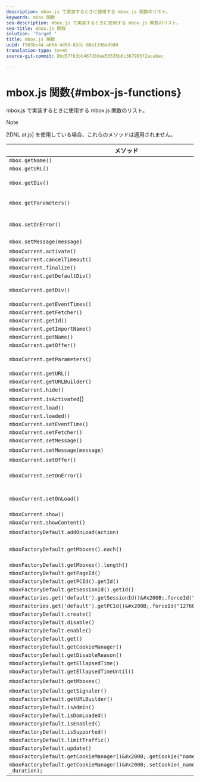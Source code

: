 ```yaml
---
description: mbox.js で実装するときに使用する mbox.js 関数のリスト。
keywords: mbox 関数
seo-description: mbox.js で実装するときに使用する mbox.js 関数のリスト。
seo-title: mbox.js 関数
solution: 'Target '
title: mbox.js 関数
uuid: f503bc44-a664-4d09-82dc-80a1198ad9d0
translation-type: tm+mt
source-git-commit: 8bd57fb3bb467d8dae50535b6c367995f2acabac

---
```



# mbox.js 関数{#mbox-js-functions}

mbox.js で実装するときに使用する mbox.js 関数のリスト。

>[!NOTE]
>
>[!DNL at.js] を使用している場合、これらのメソッドは適用されません。

| メソッド | メモ |
|--- |--- |
| `mbox.getName()` |  |
| `mbox.getURL()` |  |
| `mbox.getDiv()` | mbox に関連付けられた div（デフォルトコンテンツまたはオファーを含む）を返す |
| `mbox.getParameters()` | 名前と値の 2 つのフィールドを持つパラメーターの配列 |
| `mbox.setOnError()` | 例：<br>`mbox.setOnError(function() { alert(this.getName() +" had error"});` |
| `mbox.setMessage(message)` | デバッグウィンドウのメッセージを確認できます |
| `mboxCurrent.activate()` |  |
| `mboxCurrent.cancelTimeout()` |  |
| `mboxCurrent.finalize()` |  |
| `mboxCurrent.getDefaultDiv()` |  |
| `mboxCurrent.getDiv()` | mbox に関連付けられた div（デフォルトコンテンツまたはオファーを含む）を返す |
| `mboxCurrent.getEventTimes()` |  |
| `mboxCurrent.getFetcher()` |  |
| `mboxCurrent.getId()` |  |
| `mboxCurrent.getImportName()` |  |
| `mboxCurrent.getName()` |  |
| `mboxCurrent.getOffer()` |  |
| `mboxCurrent.getParameters()` | 名前と値の 2 つのフィールドを持つパラメーターの配列 |
| `mboxCurrent.getURL()` |  |
| `mboxCurrent.getURLBuilder()` |  |
| `mboxCurrent.hide()` |  |
| `mboxCurrent.isActivated`() |  |
| `mboxCurrent.load()` |  |
| `mboxCurrent.loaded()` |  |
| `mboxCurrent.setEventTime()` |  |
| `mboxCurrent.setFetcher()` |  |
| `mboxCurrent.setMessage()` |  |
| `mboxCurrent.setMessage(message)` | デバッグウィンドウにメッセージを表示します |
| `mboxCurrent.setOffer()` |  |
| `mboxCurrent.setOnError()` | 例：<br>`mboxCurrent.setOnError(function(){ alert(this.getName() +" had error"});` |
| `mboxCurrent.setOnLoad()` | 例：<br>`mboxCurrent.setOnLoad(function(){alert(this.getName()+" loaded")});` |
| `mboxCurrent.show()` |  |
| `mboxCurrent.showContent()` |  |
| `mboxFactoryDefault.addOnLoad(action)` | ページの読み込み時にアクションが呼び出されます |
| `mboxFactoryDefault.getMboxes().each()` | 例：<br>`mboxFactoryDefault.getMboxes().each(function() { alert(mbox.getName()) };` |
| `mboxFactoryDefault.getMboxes().length()` |  |
| `mboxFactoryDefault.getPageId()` |  |
| `mboxFactoryDefault.getPCId().getId()` |  |
| `mboxFactoryDefault.getSessionId().getId()` |  |
| `mboxFactories.get('default').getSessionId()&#x200B;.forceId("1276011116668");` |  |
| `mboxFactories.get('default').getPCId()&#x200B;.forceId("1276011116668");` |  |
| `mboxFactoryDefault.create()` |  |
| `mboxFactoryDefault.disable()` |  |
| `mboxFactoryDefault.enable()` |  |
| `mboxFactoryDefault.get()` |  |
| `mboxFactoryDefault.getCookieManager()` |  |
| `mboxFactoryDefault.getDisableReason()` |  |
| `mboxFactoryDefault.getEllapsedTime()` |  |
| `mboxFactoryDefault.getEllapsedTimeUntil()` |  |
| `mboxFactoryDefault.getMboxes()` | `mboxList` を返します。 |
| `mboxFactoryDefault.getSignaler()` |  |
| `mboxFactoryDefault.getURLBuilder()` |  |
| `mboxFactoryDefault.isAdmin()` |  |
| `mboxFactoryDefault.isDomLoaded()` |  |
| `mboxFactoryDefault.isEnabled()` |  |
| `mboxFactoryDefault.isSupported()` |  |
| `mboxFactoryDefault.limitTraffic()` |  |
| `mboxFactoryDefault.update()` |  |
| `mboxFactoryDefault.getCookieManager()&#x200B;.getCookie("name")//!= null) {` |  |
| `mboxFactoryDefault.getCookieManager()&#x200B;.setCookie(_name,_value, _duration);` |  |